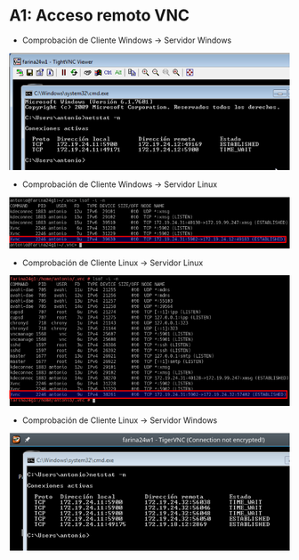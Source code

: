 # A1: Acceso remoto VNC

* Comprobación de Cliente Windows -> Servidor Windows

![imagen_w-w](img/w-w.png)

* Comprobación de Cliente Windows -> Servidor Linux

![imagen_l-w](img/w-l.png)

* Comprobación de Cliente Linux -> Servidor Linux

![imagen_l-w](img/l-l.png)

* Comprobación de Cliente Linux -> Servidor Windows

![imagen_l-w](img/l-w.png)
